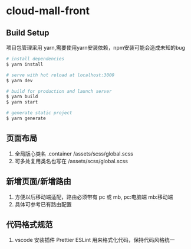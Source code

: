 # cloud-mall-front

## Build Setup
项目包管理采用 yarn,需要使用yarn安装依赖，npm安装可能会造成未知的bug
```bash
# install dependencies
$ yarn install

# serve with hot reload at localhost:3000
$ yarn dev

# build for production and launch server
$ yarn build
$ yarn start

# generate static project
$ yarn generate
```

## 页面布局
1. 全局版心类名 .container  /assets/scss/global.scss
2. 可多处复用类名也写在 /assets/scss/global.scss

## 新增页面/新增路由
1. 方便以后移动端适配，路由必须带有 pc 或 mb,  pc:电脑端 mb:移动端
2. 具体可参考已有路由配置

## 代码格式规范
1. vscode 安装插件 Prettier ESLint 用来格式化代码，保持代码风格统一
